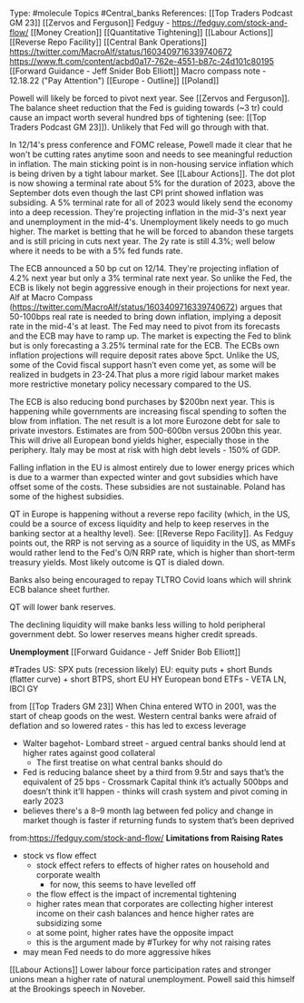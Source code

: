 Type: #molecule 
Topics #Central_banks 
References: [[Top Traders Podcast GM 23]] [[Zervos and Ferguson]]
Fedguy - https://fedguy.com/stock-and-flow/
[[Money Creation]] [[Quantitative Tightening]]
[[Labour Actions]] [[Reverse Repo Facility]]
[[Central Bank Operations]]
https://twitter.com/MacroAlf/status/1603409716339740672
https://www.ft.com/content/acbd0a17-762e-4551-b87c-24d101c80195
[[Forward Guidance - Jeff Snider Bob Elliott]]
Macro compass note - 12.18.22 ("Pay Attention")
[[Europe - Outline]]
[[Poland]]

Powell will likely be forced to pivot next year. See [[Zervos and Ferguson]]. The balance sheet reduction that the Fed is guiding towards (~3 tr) could cause an impact worth several hundred bps of tightening (see: [[Top Traders Podcast GM 23]]). Unlikely that Fed will go through with that. 

In 12/14's press conference and FOMC release, Powell made it clear that he won't be cutting rates anytime soon and needs to see meaningful reduction in inflation. The main sticking point is in non-housing service inflation which is being driven by a tight labour market.
See [[Labour Actions]]. The dot plot is now showing a terminal rate about 5% for the duration of 2023, above the September dots even though the last CPI print showed inflation was subsiding. A 5% terminal rate for all of 2023 would likely send the economy into a deep recession. They're projecting inflation in the mid-3's next year and unemployment in the mid-4's. Unemployment likely needs to go much higher. The market is betting that he will be forced to abandon these targets and is still pricing in cuts next year. The 2y rate is still 4.3%; well below where it needs to be with a 5% fed funds rate.

The ECB announced a 50 bp cut on 12/14. They're projecting inflation of 4.2% next year but only a 3% terminal rate next year. So unlike the Fed, the ECB is likely not begin aggressive enough in their projections for next year. Alf at Macro Compass (https://twitter.com/MacroAlf/status/1603409716339740672) argues that 50-100bps real rate is needed to bring down inflation, implying a deposit rate in the mid-4's at least. The Fed may need to pivot from its forecasts and the ECB may have to ramp up. The market is expecting the Fed to blink but is only forecasting a 3.25% terminal rate for the ECB. The ECBs own inflation projections will require deposit rates above 5pct. Unlike the US, some of the Covid fiscal support hasn’t even come yet, as some will be realized in budgets in 23-24.That plus a more rigid labour market makes more restrictive monetary policy necessary compared to the US.

The ECB is also reducing bond purchases by $200bn next year. This is happening while governments are increasing fiscal spending to soften the blow from inflation. The net result is a lot more Eurozone debt for sale to private investors. Estimates are from 500-600bn versus 200bn this year. This will drive all European bond yields higher, especially those in the periphery. Italy may be most at risk with high debt levels - 150% of GDP. 



Falling inflation in the EU is almost entirely due to lower energy prices which is due to a warmer than expected winter and govt subsidies which have offset some of the costs. These subsidies are not sustainable. Poland has some of the highest subsidies.

QT in Europe is  happening without a reverse repo facility (which, in the US, could be a source of excess liquidity and help to keep reserves in the banking sector at a healthy level). See: [[Reverse Repo Facility]]. As Fedguy points out, the RRP is not serving as a source of liquidity in the US, as MMFs would rather lend to the Fed's O/N RRP rate, which is higher than short-term treasury yields.  Most likely outcome is QT is dialed down. 

Banks also being encouraged to repay TLTRO Covid loans which will shrink ECB balance sheet further. 

QT will lower bank reserves.

The declining liquidity will make banks less willing to hold peripheral government debt. So lower reserves means higher credit spreads.


**Unemployment**
[[Forward Guidance - Jeff Snider Bob Elliott]]

#Trades 
US: SPX puts (recession likely)
EU: equity puts + short Bunds (flatter curve) + short BTPS, short EU HY
European bond ETFs - VETA LN, IBCI GY

from [[Top Traders GM 23]]
When China entered WTO in 2001, was the start of cheap goods on the west. Western central banks were afraid of deflation and so lowered rates - this has led to excess leverage 
- Walter bagehot- Lombard street - argued central banks should lend at higher rates against good collateral 
	- The first treatise on what central banks should do
- Fed is reducing balance sheet by a third from 9.5tr and says that’s the equivalent of 25 bps - Crossmark Capital  think it’s actually 500bps and doesn’t think it’ll happen - thinks will crash system and pivot coming in early 2023
- believes there's a 8–9 month lag between fed policy and change in market though is faster if returning funds to system that’s been deprived

from:https://fedguy.com/stock-and-flow/
**Limitations from Raising Rates**
- stock vs flow effect 
	- stock effect refers to effects of higher rates on household and corporate wealth
		- for now, this seems to have levelled off 
	- the flow effect is the impact of incremental tightening
	- higher rates mean that corporates are collecting higher interest income on their cash balances and hence higher rates are subsidizing some
	- at some point, higher rates have the opposite impact 
	- this is the argument made by #Turkey for why not raising rates
- may mean Fed needs to do more aggressive hikes

[[Labour Actions]]
Lower labour force participation rates and stronger unions mean a higher rate of natural unemployment. Powell said this himself at the Brookings speech in Noveber.
